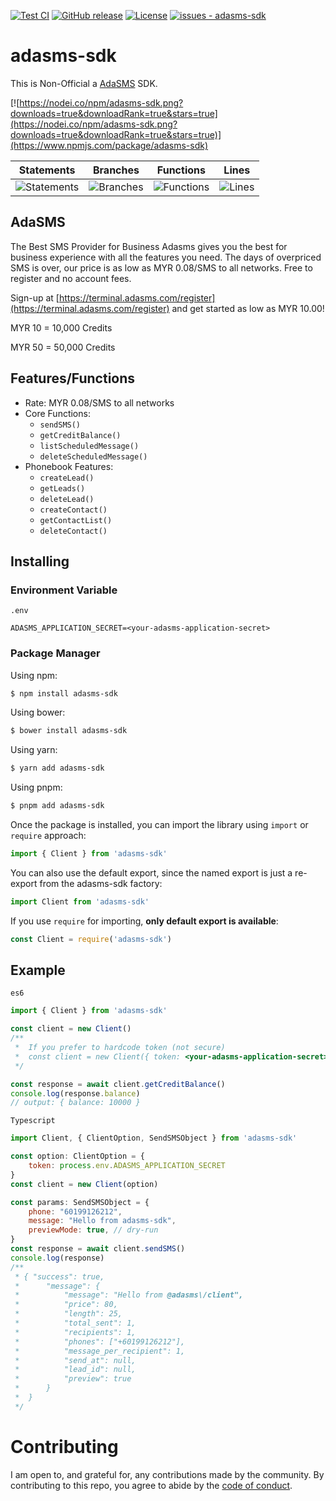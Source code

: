 [![Test CI](https://github.com/neko1101/adasms-sdk/workflows/Test%20CI/badge.svg)](https://github.com/neko1101/adasms-sdk/actions?query=workflow:"Test+CI")
[![GitHub release](https://img.shields.io/github/release/neko1101/adasms-sdk?include_prereleases=&sort=semver&color=blue)](https://github.com/neko1101/adasms-sdk/releases/)
[![License](https://img.shields.io/badge/License-MIT-blue)](#license)
[![issues - adasms-sdk](https://img.shields.io/github/issues/neko1101/adasms-sdk)](https://github.com/neko1101/adasms-sdk/issues)

# adasms-sdk
This is Non-Official a [AdaSMS](https://adasms.com/register) SDK.
 
[![https://nodei.co/npm/adasms-sdk.png?downloads=true&downloadRank=true&stars=true](https://nodei.co/npm/adasms-sdk.png?downloads=true&downloadRank=true&stars=true)](https://www.npmjs.com/package/adasms-sdk)

| Statements                  | Branches                | Functions                 | Lines             |
| --------------------------- | ----------------------- | ------------------------- | ----------------- |
| ![Statements](https://img.shields.io/badge/statements-71.96%25-red.svg?style=flat&logo=jest) | ![Branches](https://img.shields.io/badge/branches-54.54%25-red.svg?style=flat&logo=jest) | ![Functions](https://img.shields.io/badge/functions-90.9%25-brightgreen.svg?style=flat&logo=jest) | ![Lines](https://img.shields.io/badge/lines-71.96%25-red.svg?style=flat&logo=jest) |


## AdaSMS
 The Best SMS Provider for Business
 Adasms gives you the best for business experience with all the features you need. The days of overpriced SMS is over, our price is as low as MYR 0.08/SMS to all networks. Free to register and no account fees.

 Sign-up at [https://terminal.adasms.com/register](https://terminal.adasms.com/register) and get started as low as  MYR 10.00!

 MYR 10 = 10,000 Credits

 MYR 50 = 50,000 Credits

## Features/Functions
- Rate: MYR 0.08/SMS to all networks
- Core Functions: 
    - `sendSMS()`
    - `getCreditBalance()`
    - `listScheduledMessage()`
    - `deleteScheduledMessage()`
- Phonebook Features:
    - `createLead()`
    - `getLeads()`
    - `deleteLead()`
    - `createContact()`
    - `getContactList()`
    - `deleteContact()`

## Installing

### Environment Variable
`.env`
```
ADASMS_APPLICATION_SECRET=<your-adasms-application-secret>
```

### Package Manager

Using npm:

```bash
$ npm install adasms-sdk
```

Using bower:

```bash
$ bower install adasms-sdk
```

Using yarn:

```bash
$ yarn add adasms-sdk
```

Using pnpm:

```bash
$ pnpm add adasms-sdk
```

Once the package is installed, you can import the library using `import` or `require` approach:

```js
import { Client } from 'adasms-sdk'
```

You can also use the default export, since the named export is just a re-export from the adasms-sdk factory:

```js
import Client from 'adasms-sdk'
````

If you use `require` for importing, **only default export is available**:

```js
const Client = require('adasms-sdk')
```

## Example
`es6`
```js
import { Client } from 'adasms-sdk'

const client = new Client()
/**
 *  If you prefer to hardcode token (not secure)
 *  const client = new Client({ token: <your-adasms-application-secret> })
 */

const response = await client.getCreditBalance()
console.log(response.balance)
// output: { balance: 10000 }
```

`Typescript`
```js
import Client, { ClientOption, SendSMSObject } from 'adasms-sdk'

const option: ClientOption = {
    token: process.env.ADASMS_APPLICATION_SECRET
}
const client = new Client(option)

const params: SendSMSObject = {
    phone: "60199126212",
    message: "Hello from adasms-sdk",
    previewMode: true, // dry-run
}
const response = await client.sendSMS()
console.log(response)
/**
 * { "success": true, 
 *      "message": {
 *          "message": "Hello from @adasms\/client",
 *          "price": 80,
 *          "length": 25,
 *          "total_sent": 1,
 *          "recipients": 1,
 *          "phones": ["+60199126212"],
 *          "message_per_recipient": 1,
 *          "send_at": null,
 *          "lead_id": null,
 *          "preview": true
 *      }
 *  }
 */ 
```

# Contributing

I am open to, and grateful for, any contributions made by the community. By contributing to this repo, you agree to abide by the [code of conduct](https://github.com/neko1101/adasms-sdk/blob/main/CODE_OF_CONDUCT.md).
